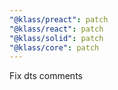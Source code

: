 ```yaml
---
"@klass/preact": patch
"@klass/react": patch
"@klass/solid": patch
"@klass/core": patch
---
```


Fix dts comments
